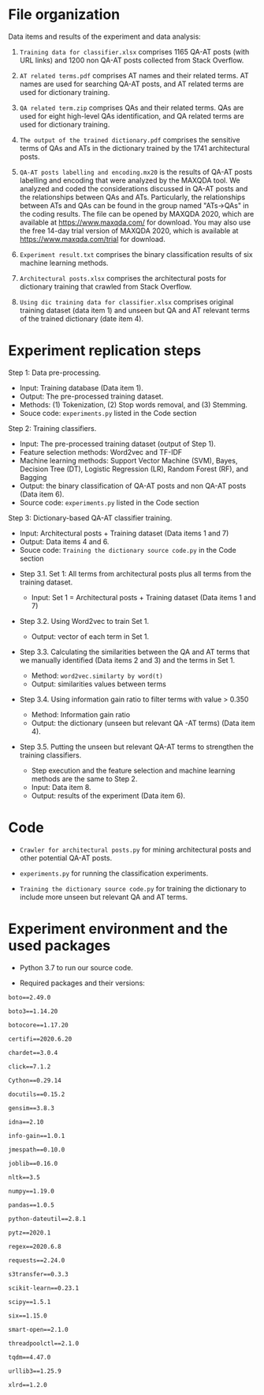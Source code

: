 # File organization

Data items and results of the experiment and data analysis:

1. `Training data for classifier.xlsx` comprises 1165 QA-AT posts (with URL links) and 1200 non QA-AT posts collected from Stack Overflow.


2. `AT related terms.pdf` 
comprises AT names and their related terms. AT names are used for searching QA-AT posts, 
and AT related terms are used for dictionary training.  


3. `QA related term.zip`
comprises QAs and their related terms. QAs are used for eight high-level QAs identification, 
and QA related terms are used for dictionary training. 


4. `The output of the trained dictionary.pdf` 
comprises the sensitive terms of QAs and ATs in the dictionary trained by the 1741 architectural posts.  

5. `QA-AT posts labelling and encoding.mx20` is the results of QA-AT posts labelling and encoding that were analyzed by the MAXQDA tool. We analyzed and coded the considerations discussed in QA-AT posts and the relationships between QAs and ATs. Particularly, the relationships between ATs and QAs can be found in the group named "ATs->QAs" in the coding results. The file can be opened by MAXQDA 2020, which are available at https://www.maxqda.com/ for download. You may also use the free 14-day trial version of MAXQDA 2020, which is available at https://www.maxqda.com/trial for download.

6. `Experiment result.txt`
comprises the binary classification results of six machine learning methods.

7. `Architectural posts.xlsx`
comprises the architectural posts for dictionary training that crawled from Stack Overflow.

8. `Using dic training data for classifier.xlsx`
comprises original training dataset (data item 1) and unseen but QA and AT relevant terms of the trained dictionary (date item 4). 

# Experiment replication steps

Step 1: Data pre-processing. 

* Input: Training database (Data item 1).
* Output: The pre-processed training dataset.
* Methods: (1) Tokenization, (2) Stop words removal, and (3) Stemming.
* Souce code: `experiments.py` listed in the Code section

Step 2: Training classifiers.

* Input: The pre-processed training dataset (output of Step 1).
* Feature selection methods: Word2vec and TF-IDF
* Machine learning methods: Support Vector Machine (SVM), Bayes, Decision Tree (DT), Logistic Regression (LR), Random Forest (RF), and Bagging
* Output: the binary classification of QA-AT posts and non QA-AT posts (Data item 6).
* Source code: `experiments.py` listed in the Code section

Step 3: Dictionary-based QA-AT classifier training.

* Input: Architectural posts + Training dataset (Data items 1 and 7)
* Output: Data items 4 and 6.
* Souce code: `Training the dictionary source code.py` in the Code section

 - Step 3.1. Set 1: All terms from architectural posts plus all terms from the training dataset.
    * Input: Set 1 = Architectural posts + Training dataset (Data items 1 and 7)

 - Step 3.2. Using Word2vec to train Set 1.
    * Output: vector of each term in Set 1.

 - Step 3.3. Calculating the similarities between the QA and AT terms that we manually identified (Data items 2 and 3) and the terms in Set 1.
    * Method: `word2vec.similarty by word(t)`
    * Output: similarities values between terms

 - Step 3.4. Using information gain ratio to filter terms with value > 0.350
    * Method: Information gain ratio
    * Output: the dictionary (unseen but relevant QA -AT terms) (Data item 4).

 - Step 3.5. Putting the unseen but relevant QA-AT terms to strengthen the training classifiers.
    * Step execution and the feature selection and machine learning methods are the same to Step 2.
    * Input: Data item 8.
    * Output: results of the experiment (Data item 6).



# Code
* `Crawler for architectural posts.py` for mining architectural posts and other potential QA-AT posts.

* `experiments.py`
for running the classification experiments.

* `Training the dictionary source code.py`
for training the dictionary to include more unseen but relevant QA and AT terms.

# Experiment environment and the used packages
* Python 3.7 to run our source code.

* Required packages and their versions:

`boto==2.49.0`

`boto3==1.14.20`

`botocore==1.17.20`

`certifi==2020.6.20`

`chardet==3.0.4`

`click==7.1.2`

`Cython==0.29.14`

`docutils==0.15.2`

`gensim==3.8.3`

`idna==2.10`

`info-gain==1.0.1`

`jmespath==0.10.0`

`joblib==0.16.0`

`nltk==3.5`

`numpy==1.19.0`

`pandas==1.0.5`

`python-dateutil==2.8.1`

`pytz==2020.1`

`regex==2020.6.8`

`requests==2.24.0`

`s3transfer==0.3.3`

`scikit-learn==0.23.1`

`scipy==1.5.1`

`six==1.15.0`

`smart-open==2.1.0`

`threadpoolctl==2.1.0`

`tqdm==4.47.0`

`urllib3==1.25.9`

`xlrd==1.2.0`




